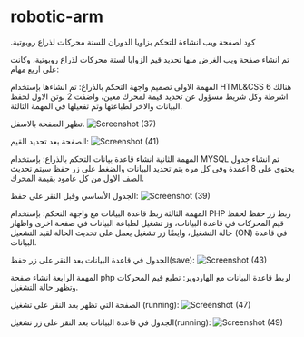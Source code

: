 # robotic-arm
.كود لصفحة ويب انشاءة للتحكم بزاويا الدوران للستة محركات لذراع روبوتية



تم انشاء صفحة ويب الغرض منها تحديد قيم الزوايا لستة محركات لذراع روبوتية، وكانت على اربع مهام:

المهمة الاولى تصميم واجهة التحكم بالذراع:  تم انشاءها بإستخدام HTML&CSS  هنالك 6 اشرطة وكل شريط مسؤول عن تحديد قيمة لمحرك معين، واضفت 2 بوتن الاول لحفظ البيانات والاخر لطباعتها وتم تفعيلها في المهمة الثالثة.

تظهر الصفحة بالاسفل.
![Screenshot (37)](https://user-images.githubusercontent.com/80406362/123531190-1b71ff80-d70b-11eb-8b0c-304639027432.png)

الصفحة بعد تحديد القيم:
![Screenshot (41)](https://user-images.githubusercontent.com/80406362/123531268-dbf7e300-d70b-11eb-9218-870c14a87089.png)


المهمة الثانية انشاء قاعدة بيانات التحكم بالذراع: بإستخدام MYSQL تم انشاء جدول يحتوي على 8 اعمدة وفي كل مره يتم تحديد البيانات والضغط على زر حفظ سيتم تحديث الصف الاول من كل عامود بقيمة المحرك.

الجدول الأساسي وقبل النقر على حفظ:
![Screenshot (39)](https://user-images.githubusercontent.com/80406362/123531236-9cc99200-d70b-11eb-982b-51c839d057a8.png)


المهمة الثالثة ربط قاعدة البيانات مع واجهة التحكم: بإستخدام PHP ربط زر حفظ لحفظ قيم المحركات في قاعدة البيانات، وز تشغيل لطباعة البيانات في صفحة اخرى واظهار حالة التشغيل، وايضًا زر تشغيل يعمل على تحديث الحالة لقيد التشعيل (ON) في قاعدة البيانات.

الجدول في قاعدة البيانات بعد النقر على زر حفظ(save):
![Screenshot (43)](https://user-images.githubusercontent.com/80406362/123531299-0f3a7200-d70c-11eb-96fb-b5773080f392.png)


المهمة الرابعة انشاء صفحة php  لربط قاعدة البيانات مع الهاردوير: تطبع قيم المحركات وتظهر حالة التشغيل.

الصفحة التي تظهر بعد النقر على تشغيل (running):
![Screenshot (47)](https://user-images.githubusercontent.com/80406362/123531327-4e68c300-d70c-11eb-818f-5dbbcd92055f.png)

الجدول في قاعدة البيانات بعد النقر على زر تشغيل(running):
![Screenshot (49)](https://user-images.githubusercontent.com/80406362/123531382-aa334c00-d70c-11eb-99ae-331544b0bd5a.png)

